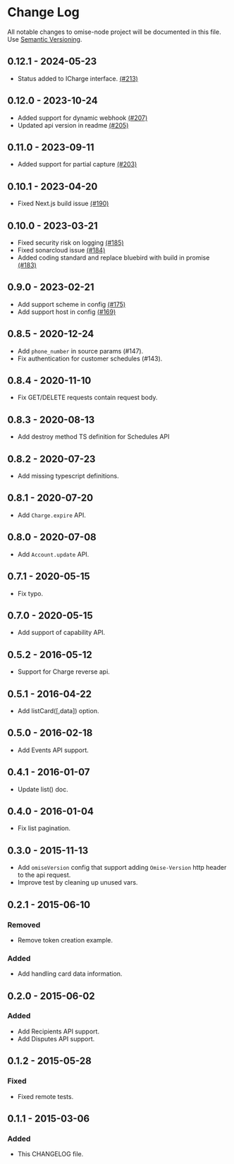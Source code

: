 # Change Log
All notable changes to omise-node project will be documented in this file.
Use [Semantic Versioning](http://semver.org/).

## 0.12.1 - 2024-05-23
- Status added to ICharge interface. [(#213)](https://github.com/omise/omise-node/pull/213)

## 0.12.0 - 2023-10-24
- Added support for dynamic webhook [(#207)](https://github.com/omise/omise-node/pull/207)
- Updated api version in readme [(#205)](https://github.com/omise/omise-node/pull/205)

## 0.11.0 - 2023-09-11
- Added support for partial capture [(#203)](https://github.com/omise/omise-node/pull/203)

## 0.10.1 - 2023-04-20
- Fixed Next.js build issue [(#190)](https://github.com/omise/omise-node/pull/190)

## 0.10.0 - 2023-03-21
- Fixed security risk on logging [(#185)](https://github.com/omise/omise-node/pull/185)
- Fixed sonarcloud issue [(#184)](https://github.com/omise/omise-node/pull/184)
- Added coding standard and replace bluebird with build in promise [(#183)](https://github.com/omise/omise-node/pull/183)

## 0.9.0 - 2023-02-21
- Add support scheme in config [(#175)](https://github.com/omise/omise-node/pull/175)
- Add support host in config [(#169)](https://github.com/omise/omise-node/pull/169)

## 0.8.5 - 2020-12-24
- Add `phone_number` in source params (#147).
- Fix authentication for customer schedules (#143).

## 0.8.4 - 2020-11-10
- Fix GET/DELETE requests contain request body.

## 0.8.3 - 2020-08-13
- Add destroy method TS definition for Schedules API

## 0.8.2 - 2020-07-23
- Add missing typescript definitions.

## 0.8.1 - 2020-07-20
- Add `Charge.expire` API.

## 0.8.0 - 2020-07-08
- Add `Account.update` API.

## 0.7.1 - 2020-05-15
- Fix typo.

## 0.7.0 - 2020-05-15
- Add support of capability API.

## 0.5.2 - 2016-05-12
- Support for Charge reverse api.

## 0.5.1 - 2016-04-22
- Add listCard([,data]) option.

## 0.5.0 - 2016-02-18
- Add Events API support.

## 0.4.1 - 2016-01-07
- Update list() doc.

## 0.4.0 - 2016-01-04
- Fix list pagination.

## 0.3.0 - 2015-11-13
- Add `omiseVersion` config that support adding `Omise-Version` http header to the api request.
- Improve test by cleaning up unused vars.

## 0.2.1 - 2015-06-10
### Removed
- Remove token creation example.

### Added
- Add handling card data information.

## 0.2.0 - 2015-06-02
### Added
- Add Recipients API support.
- Add Disputes API support.

## 0.1.2 - 2015-05-28
### Fixed
- Fixed remote tests.

## 0.1.1 - 2015-03-06
### Added
- This CHANGELOG file.

[unreleased]: https://github.com/omise/omise-node/commits/master
[0.7.0]: https://github.com/omise/omise-node/releases/tag/v0.7.0
[0.5.2]: https://github.com/omise/omise-node/releases/tag/v0.5.2
[0.5.2]: https://github.com/omise/omise-node/releases/tag/v0.5.2
[0.5.1]: https://github.com/omise/omise-node/releases/tag/v0.5.1
[0.5.0]: https://github.com/omise/omise-node/releases/tag/v0.5.0
[0.4.1]: https://github.com/omise/omise-node/releases/tag/v0.4.1
[0.4.0]: https://github.com/omise/omise-node/releases/tag/v0.4.0
[0.3.0]: https://github.com/omise/omise-node/releases/tag/v0.3.0
[0.2.1]: https://github.com/omise/omise-node/releases/tag/v0.2.1
[0.2.0]: https://github.com/omise/omise-node/releases/tag/v0.2.0
[0.1.2]: https://github.com/omise/omise-node/releases/tag/v0.1.2
[0.1.1]: https://github.com/omise/omise-node/releases/tag/v0.1.1
[0.1.0]: https://github.com/omise/omise-node/releases/tag/v0.1.0

